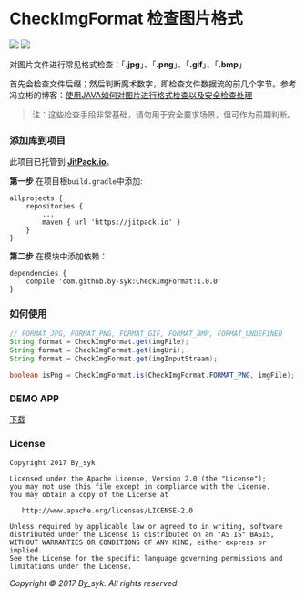 # CheckImgFormat 检查图片格式

[![](https://jitpack.io/v/by-syk/CheckImgFormat.svg)](https://jitpack.io/#by-syk/CheckImgFormat)
[![](https://img.shields.io/badge/Download%20aar-1.0.0-brightgreen.svg)](out/checkimgformat-1.0.0.aar)

对图片文件进行常见格式检查：「**.jpg**」、「**.png**」、「**.gif**」、「**.bmp**」

首先会检查文件后缀；然后判断魔术数字，即检查文件数据流的前几个字节。参考冯立彬的博客：[使用JAVA如何对图片进行格式检查以及安全检查处理](http://blog.csdn.net/fenglibing/article/details/7728275)

> 注：这些检查手段非常基础，请勿用于安全要求场景，但可作为前期判断。


### 添加库到项目

此项目已托管到 [**JitPack.io**](https://jitpack.io/)。

**第一步** 在项目根`build.gradle`中添加:

```
allprojects {
    repositories {
        ...
        maven { url 'https://jitpack.io' }
    }
}
```

**第二步** 在模块中添加依赖：

```
dependencies {
    compile 'com.github.by-syk:CheckImgFormat:1.0.0'
}
```


### 如何使用

```java
// FORMAT_JPG, FORMAT_PNG, FORMAT_GIF, FORMAT_BMP, FORMAT_UNDEFINED
String format = CheckImgFormat.get(imgFile);
String format = CheckImgFormat.get(imgUri);
String format = CheckImgFormat.get(imgInputStream);
```

```java
boolean isPng = CheckImgFormat.is(CheckImgFormat.FORMAT_PNG, imgFile);
```


### DEMO APP

[下载](out/CheckImgFormatSample.apk)


### License

    Copyright 2017 By_syk

    Licensed under the Apache License, Version 2.0 (the "License");
    you may not use this file except in compliance with the License.
    You may obtain a copy of the License at

       http://www.apache.org/licenses/LICENSE-2.0

    Unless required by applicable law or agreed to in writing, software
    distributed under the License is distributed on an "AS IS" BASIS,
    WITHOUT WARRANTIES OR CONDITIONS OF ANY KIND, either express or implied.
    See the License for the specific language governing permissions and
    limitations under the License.


*Copyright &#169; 2017 By_syk. All rights reserved.*